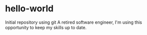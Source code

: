 # hello-world
Initial repository using git
A retired software engineer, I'm using this opportunity to keep my skills up to date.
